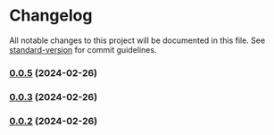 # Changelog

All notable changes to this project will be documented in this file. See [standard-version](https://github.com/conventional-changelog/standard-version) for commit guidelines.

### [0.0.5](https://github.com/dabydat/nestjs-boilerplate/compare/v0.0.4...v0.0.5) (2024-02-26)

### [0.0.3](https://github.com/dabydat/nestjs-boilerplate/compare/v0.0.4...v0.0.3) (2024-02-26)

### [0.0.2](https://github.com/dabydat/nestjs-boilerplate/compare/v0.0.4...v0.0.2) (2024-02-26)
